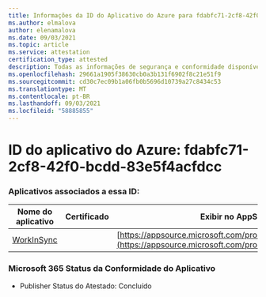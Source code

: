 ```yaml
---
title: Informações da ID do Aplicativo do Azure para fdabfc71-2cf8-42f0-bcdd-83e5f4acfdcc
ms.author: elmalova
author: elenamalova
ms.date: 09/03/2021
ms.topic: article
ms.service: attestation
certification_type: attested
description: Todas as informações de segurança e conformidade disponíveis para fdabfc71-2cf8-42f0-bcdd-83e5f4acfdcc.
ms.openlocfilehash: 29661a1905f38630cb0a3b131f6902f8c21e51f9
ms.sourcegitcommit: cd30c7ec09b1a06fb0b5696d10739a27c8434c53
ms.translationtype: MT
ms.contentlocale: pt-BR
ms.lasthandoff: 09/03/2021
ms.locfileid: "58885855"
---
```

# <a name="azure-app-id-fdabfc71-2cf8-42f0-bcdd-83e5f4acfdcc"></a>ID do aplicativo do Azure: fdabfc71-2cf8-42f0-bcdd-83e5f4acfdcc


### <a name="apps-associated-with-this-id"></a>Aplicativos associados a essa ID:
| **Nome do aplicativo** | **Certificado** | **Exibir no AppSource** |
|--------------|---------------|-----------------------|
| [WorkInSync](https://docs.microsoft.com/microsoft-365-app-certification/forward/WA200002974) |  | [https://appsource.microsoft.com/product/office/WA200002974](https://appsource.microsoft.com/product/office/WA200002974) |

### <a name="microsoft-365-app-compliance-status"></a>Microsoft 365 Status da Conformidade do Aplicativo
- Publisher Status do Atestado: Concluído
